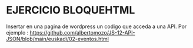 # EJERCICIO BLOQUEHTML

Insertar en una pagina de wordpress un codigo que acceda a una API. 
Por ejemplo : https://github.com/albertomozo/JS-12-API-JSON/blob/main/euskadi/02-eventos.html
